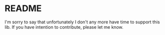 # README #

I'm sorry to say that unfortunately I don't any more have time to support this lib. If you have intention to contribute, please let me know.